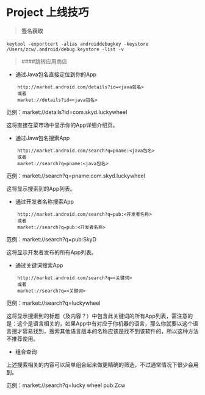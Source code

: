 # Project 上线技巧
> #### 签名获取

```
keytool -exportcert -alias androiddebugkey -keystore /Users/zcw/.android/debug.keystore -list -v
```
> ####跳转应用商店

* 通过Java包名直接定位到你的App

```
	http://market.android.com/details?id=<java包名>
	或者
	market://details?id=<java包名>
```

范例：market://details?id=com.skyd.luckywheel

这将直接在菜市场中显示你的App详细介绍页。

* 通过Java包名搜索App

```
	http://market.android.com/search?q=pname:<java包名>
	或者
	market://search?q=pname:<java包名>
```
范例：market://search?q=pname:com.skyd.luckywheel

这将显示搜索到的App列表。

* 通过开发者名称搜索App

```
	http://market.android.com/search?q=pub:<开发者名称>
	或者
	market://search?q=pub:<开发者名称>
```

范例：market://search?q=pub:SkyD

这将显示开发者发布的所有App列表。



* 通过关键词搜索App

```
	http://market.android.com/search?q=<关键词>
	或者
	market://search?q=<关键词>
```
范例：market://search?q=luckywheel

这将显示搜索到的标题（及内容？）中包含此关键词的所有App列表，需注意的是：这个是语言相关的，如果App中有对应于你机器的语言，那么你就要以这个语言搜才容易找到，搜索其他语言版本的名称应该是找不到该软件的，所以这种方法不推荐使用。


* 组合查询

上述搜索相关的内容可以简单组合起来做更精确的筛选，不过通常情况下很少会用到。

范例：market://search?q=lucky wheel pub:Zcw



